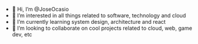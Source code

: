 - 👋 Hi, I’m @JoseOcasio
- 👀 I’m interested in all things related to software, technology and cloud
- 🌱 I’m currently learning system design, architecture and react
- 💞️ I’m looking to collaborate on cool projects related to cloud, web, game dev, etc
